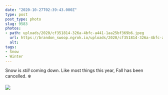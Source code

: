 ```yaml
---
date: "2020-10-27T02:39:43.000Z"
type: post 
post_type: photo
slug: 9583
photos: 
- path: uploads/2020/cf351814-326a-4bfc-a441-1aa25bf369b6.jpeg
  url: https://brandon_swoop.ngrok.io/uploads/2020/cf351814-326a-4bfc-a441-1aa25bf369b6.jpeg
  alt: 
tags: 
- Snow
- Winter
---
```

Snow is _still_ coming down. Like most things this year, Fall has been cancelled. ❄️


![](/uploads/2020/cf351814-326a-4bfc-a441-1aa25bf369b6.jpeg)
